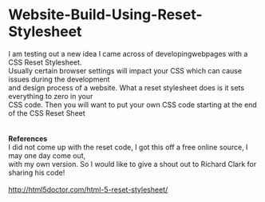 # Website-Build-Using-Reset-Stylesheet

I am testing out a new idea I came across of developingwebpages with a CSS Reset Stylesheet. <br>
Usually certain browser settings will impact your CSS which can cause issues during the development <br>
and design process of a website. What a reset stylesheet does is it sets everything to zero in your <br>
CSS code. Then you will want to put your own CSS code starting at the end of the CSS Reset Sheet<br>
<br>
<br>
<strong>References</strong><br>
I did not come up with the reset code, I got this off a free online source, I may one day come out, <br>
with my own version. So I would like to give a shout out to Richard Clark for sharing his code! <br>
<br>
http://html5doctor.com/html-5-reset-stylesheet/
